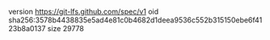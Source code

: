 version https://git-lfs.github.com/spec/v1
oid sha256:3578b4438835e5ad4e81c0b4682d1deea9536c552b315150ebe6f4123b8a0137
size 29778
